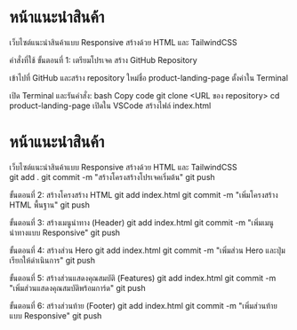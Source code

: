 # หน้าแนะนำสินค้า  
เว็บไซต์แนะนำสินค้าแบบ Responsive สร้างด้วย HTML และ TailwindCSS  

คำสั่งที่ใช้
ขั้นตอนที่ 1: เตรียมโปรเจค
สร้าง GitHub Repository

เข้าไปที่ GitHub และสร้าง repository ใหม่ชื่อ product-landing-page
ตั้งค่าใน Terminal

เปิด Terminal และรันคำสั่ง:
bash
Copy code
git clone <URL ของ repository>
cd product-landing-page
เปิดใน VSCode
สร้างไฟล์ index.html

# หน้าแนะนำสินค้า  
เว็บไซต์แนะนำสินค้าแบบ Responsive สร้างด้วย HTML และ TailwindCSS  
git add .
git commit -m "สร้างโครงสร้างโปรเจคเริ่มต้น"
git push

ขั้นตอนที่ 2: สร้างโครงสร้าง HTML
git add index.html
git commit -m "เพิ่มโครงสร้าง HTML พื้นฐาน"
git push

ขั้นตอนที่ 3: สร้างเมนูนำทาง (Header)
git add index.html
git commit -m "เพิ่มเมนูนำทางแบบ Responsive"
git push

ขั้นตอนที่ 4: สร้างส่วน Hero
git add index.html
git commit -m "เพิ่มส่วน Hero และปุ่มเรียกให้ดำเนินการ"
git push

ขั้นตอนที่ 5: สร้างส่วนแสดงคุณสมบัติ (Features)
git add index.html
git commit -m "เพิ่มส่วนแสดงคุณสมบัติพร้อมการ์ด"
git push

ขั้นตอนที่ 6: สร้างส่วนท้าย (Footer)
git add index.html
git commit -m "เพิ่มส่วนท้ายแบบ Responsive"
git push